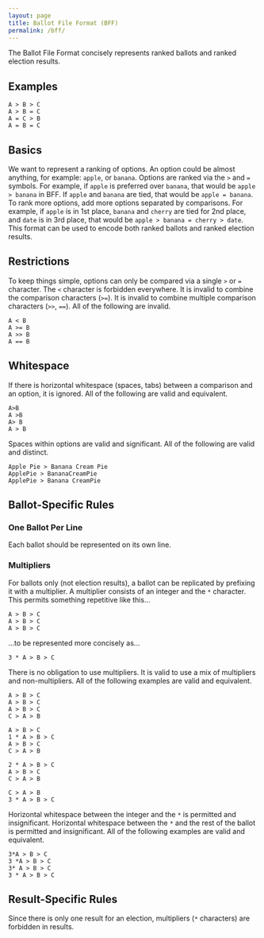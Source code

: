 ```yaml
---
layout: page
title: Ballot File Format (BFF)
permalink: /bff/
---
```


The Ballot File Format concisely represents ranked ballots and ranked election results.

## Examples
```
A > B > C
A > B = C
A = C > B
A = B = C
```

## Basics
We want to represent a ranking of options. An option could be almost anything, for example: `apple`, or `banana`. Options are ranked via the `>` and `=` symbols. For example, if `apple` is preferred over `banana`, that would be `apple > banana` in BFF. If `apple` and `banana` are tied, that would be `apple = banana`. To rank more options, add more options separated by comparisons. For example, if `apple` is in 1st place, `banana` and `cherry` are tied for 2nd place, and `date` is in 3rd place, that would be `apple > banana = cherry > date`. This format can be used to encode both ranked ballots and ranked election results.

## Restrictions
To keep things simple, options can only be compared via a single `>` or `=` character. The `<` character is forbidden everywhere. It is invalid to combine the comparison characters (`>=`). It is invalid to combine multiple comparison characters (`>>`, `==`). All of the following are invalid.
```
A < B
A >= B
A >> B
A == B
```

## Whitespace
If there is horizontal whitespace (spaces, tabs) between a comparison and an option, it is ignored. All of the following are valid and equivalent.
```
A>B
A >B
A> B
A > B
```

Spaces within options are valid and significant. All of the following are valid and distinct.
```
Apple Pie > Banana Cream Pie
ApplePie > BananaCreamPie
ApplePie > Banana CreamPie
```

## Ballot-Specific Rules
### One Ballot Per Line
Each ballot should be represented on its own line.

### Multipliers
For ballots only (not election results), a ballot can be replicated by prefixing it with a multiplier. A multiplier consists of an integer and the `*` character. This permits something repetitive like this...

```
A > B > C
A > B > C
A > B > C
```
...to be represented more concisely as...
```
3 * A > B > C
```

There is no obligation to use multipliers. It is valid to use a mix of multipliers and non-multipliers. All of the following examples are valid and equivalent.

```
A > B > C
A > B > C
A > B > C
C > A > B
```

```
A > B > C
1 * A > B > C
A > B > C
C > A > B
```

```
2 * A > B > C
A > B > C
C > A > B
```

```
C > A > B
3 * A > B > C
```

Horizontal whitespace between the integer and the `*` is permitted and insignificant. Horizontal whitespace between the `*` and the rest of the ballot is permitted and insignificant. All of the following examples are valid and equivalent.

```
3*A > B > C
3 *A > B > C
3* A > B > C
3 * A > B > C
```

## Result-Specific Rules
Since there is only one result for an election, multipliers (`*` characters) are forbidden in results.
